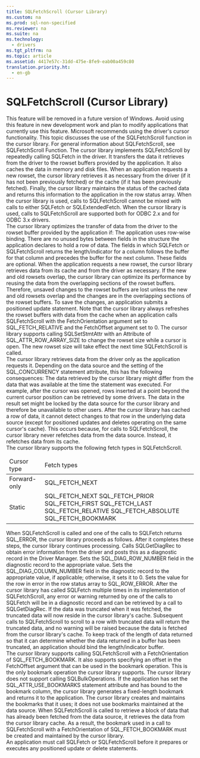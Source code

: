 ```yaml
---
title: SQLFetchScroll (Cursor Library)
ms.custom: na
ms.prod: sql-non-specified
ms.reviewer: na
ms.suite: na
ms.technology: 
  - drivers
ms.tgt_pltfrm: na
ms.topic: article
ms.assetid: 4417e57c-31dd-475e-8fe9-eab00a459c80
translation.priority.ht: 
  - en-gb
---
```

# SQLFetchScroll (Cursor Library)
<?xml version="1.0" encoding="utf-8"?>
<developerReferenceWithoutSyntaxDocument xmlns="http://ddue.schemas.microsoft.com/authoring/2003/5" xmlns:xlink="http://www.w3.org/1999/xlink" xmlns:xsi="http://www.w3.org/2001/XMLSchema-instance" xsi:schemaLocation="http://ddue.schemas.microsoft.com/authoring/2003/5 http://dduestorage.blob.core.windows.net/ddueschema/developer.xsd">
  <introduction>
    <alert class="important">
      <para>This feature will be removed in a future version of Windows. Avoid using this feature in new development work and plan to modify applications that currently use this feature. Microsoft recommends using the driver's cursor functionality.</para>
    </alert>
    <para>This topic discusses the use of the <legacyBold>SQLFetchScroll</legacyBold> function in the cursor library. For general information about <legacyBold>SQLFetchScroll</legacyBold>, see <legacyLink xlink:href="c0243667-428c-4dda-ae91-3c307616a1ac">SQLFetchScroll Function</legacyLink>.</para>
    <para>The cursor library implements <legacyBold>SQLFetchScroll</legacyBold> by repeatedly calling <legacyBold>SQLFetch</legacyBold> in the driver. It transfers the data it retrieves from the driver to the rowset buffers provided by the application. It also caches the data in memory and disk files. When an application requests a new rowset, the cursor library retrieves it as necessary from the driver (if it has not been previously fetched) or the cache (if it has been previously fetched). Finally, the cursor library maintains the status of the cached data and returns this information to the application in the row status array.</para>
    <para>When the cursor library is used, calls to <legacyBold>SQLFetchScroll</legacyBold> cannot be mixed with calls to either <legacyBold>SQLFetch</legacyBold> or <legacyBold>SQLExtendedFetch</legacyBold>.</para>
    <para>When the cursor library is used, calls to <legacyBold>SQLFetchScroll</legacyBold> are supported both for ODBC 2.<legacyItalic>x</legacyItalic> and for ODBC 3.<legacyItalic>x</legacyItalic> drivers.</para>
  </introduction>
  <section>
    <title>Rowset Buffers</title>
    <content>
      <para>The cursor library optimizes the transfer of data from the driver to the rowset buffer provided by the application if:  </para>
      <list class="bullet">
        <listItem>
          <para>The application uses row-wise binding.</para>
        </listItem>
        <listItem>
          <para>There are no unused bytes between fields in the structure the application declares to hold a row of data.</para>
        </listItem>
        <listItem>
          <para>The fields in which <legacyBold>SQLFetch</legacyBold> or <legacyBold>SQLFetchScroll</legacyBold> returns the length/indicator for a column follows the buffer for that column and precedes the buffer for the next column. These fields are optional.</para>
        </listItem>
      </list>
      <para>When the application requests a new rowset, the cursor library retrieves data from its cache and from the driver as necessary. If the new and old rowsets overlap, the cursor library can optimize its performance by reusing the data from the overlapping sections of the rowset buffers. Therefore, unsaved changes to the rowset buffers are lost unless the new and old rowsets overlap and the changes are in the overlapping sections of the rowset buffers. To save the changes, an application submits a positioned update statement.</para>
      <para>Note that the cursor library always refreshes the rowset buffers with data from the cache when an application calls <legacyBold>SQLFetchScroll</legacyBold> with the <legacyItalic>FetchOrientation</legacyItalic> argument set to SQL_FETCH_RELATIVE and the <legacyItalic>FetchOffset</legacyItalic> argument set to 0.</para>
      <para>The cursor library supports calling <legacyBold>SQLSetStmtAttr</legacyBold> with an <legacyItalic>Attribute</legacyItalic> of SQL_ATTR_ROW_ARRAY_SIZE to change the rowset size while a cursor is open. The new rowset size will take effect the next time <legacyBold>SQLFetchScroll</legacyBold> is called.</para>
    </content>
  </section>
  <section>
    <title>Result Set Membership</title>
    <content>
      <para>The cursor library retrieves data from the driver only as the application requests it. Depending on the data source and the setting of the SQL_CONCURRENCY statement attribute, this has the following consequences:  </para>
      <list class="bullet">
        <listItem>
          <para>The data retrieved by the cursor library might differ from the data that was available at the time the statement was executed. For example, after the cursor was opened, rows inserted at a point beyond the current cursor position can be retrieved by some drivers.</para>
        </listItem>
        <listItem>
          <para>The data in the result set might be locked by the data source for the cursor library and therefore be unavailable to other users.</para>
        </listItem>
      </list>
      <para>After the cursor library has cached a row of data, it cannot detect changes to that row in the underlying data source (except for positioned updates and deletes operating on the same cursor's cache). This occurs because, for calls to <legacyBold>SQLFetchScroll</legacyBold>, the cursor library never refetches data from the data source. Instead, it refetches data from its cache.</para>
    </content>
  </section>
  <section>
    <title>Scrolling</title>
    <content>
      <para>The cursor library supports the following fetch types in <legacyBold>SQLFetchScroll</legacyBold>.</para>
      <table xmlns:caps="http://schemas.microsoft.com/build/caps/2013/11">
        <thead>
          <tr>
            <TD>
              <para>Cursor type</para>
            </TD>
            <TD>
              <para>Fetch types</para>
            </TD>
          </tr>
        </thead>
        <tbody>
          <tr>
            <TD>
              <para>Forward-only</para>
            </TD>
            <TD>
              <para>SQL_FETCH_NEXT</para>
            </TD>
          </tr>
          <tr>
            <TD>
              <para>Static</para>
            </TD>
            <TD>
              <para>SQL_FETCH_NEXT</para>
              <para>SQL_FETCH_PRIOR</para>
              <para>SQL_FETCH_FIRST</para>
              <para>SQL_FETCH_LAST</para>
              <para>SQL_FETCH_RELATIVE</para>
              <para>SQL_FETCH_ABSOLUTE</para>
              <para>SQL_FETCH_BOOKMARK</para>
            </TD>
          </tr>
        </tbody>
      </table>
    </content>
  </section>
  <section>
    <title>Errors</title>
    <content>
      <para>When <legacyBold>SQLFetchScroll</legacyBold> is called and one of the calls to <legacyBold>SQLFetch</legacyBold> returns SQL_ERROR, the cursor library proceeds as follows. After it completes these steps, the cursor library continues processing.  </para>
      <list class="ordered">
        <listItem>
          <para>Calls <legacyBold>SQLGetDiagRec</legacyBold> to obtain error information from the driver and posts this as a diagnostic record in the Driver Manager.</para>
        </listItem>
        <listItem>
          <para>Sets the SQL_DIAG_ROW_NUMBER field in the diagnostic record to the appropriate value.</para>
        </listItem>
        <listItem>
          <para>Sets the SQL_DIAG_COLUMN_NUMBER field in the diagnostic record to the appropriate value, if applicable; otherwise, it sets it to 0.</para>
        </listItem>
        <listItem>
          <para>Sets the value for the row in error in the row status array to SQL_ROW_ERROR.</para>
        </listItem>
      </list>
      <para>After the cursor library has called <legacyBold>SQLFetch</legacyBold> multiple times in its implementation of <legacyBold>SQLFetchScroll</legacyBold>, any error or warning returned by one of the calls to <legacyBold>SQLFetch</legacyBold> will be in a diagnostic record and can be retrieved by a call to <legacyBold>SQLGetDiagRec</legacyBold>. If the data was truncated when it was fetched, the truncated data will now reside in the cursor library's cache. Subsequent calls to <legacyBold>SQLFetchScroll</legacyBold> to scroll to a row with truncated data will return the truncated data, and no warning will be raised because the data is fetched from the cursor library's cache. To keep track of the length of data returned so that it can determine whether the data returned in a buffer has been truncated, an application should bind the length/indicator buffer.</para>
    </content>
  </section>
  <section>
    <title>Bookmark Operations</title>
    <content>
      <para>The cursor library supports calling <legacyBold>SQLFetchScroll</legacyBold> with a <legacyItalic>FetchOrientation</legacyItalic> of SQL_FETCH_BOOKMARK. It also supports specifying an offset in the <legacyItalic>FetchOffset</legacyItalic> argument that can be used in the bookmark operation. This is the only bookmark operation the cursor library supports. The cursor library does not support calling <legacyBold>SQLBulkOperations</legacyBold>.</para>
      <para>If the application has set the SQL_ATTR_USE_BOOKMARKS statement attribute and has bound to the bookmark column, the cursor library generates a fixed-length bookmark and returns it to the application. The cursor library creates and maintains the bookmarks that it uses; it does not use bookmarks maintained at the data source. When <legacyBold>SQLFetchScroll</legacyBold> is called to retrieve a block of data that has already been fetched from the data source, it retrieves the data from the cursor library cache. As a result, the bookmark used in a call to <legacyBold>SQLFetchScroll</legacyBold> with a <legacyItalic>FetchOrientation</legacyItalic> of SQL_FETCH_BOOKMARK must be created and maintained by the cursor library.</para>
    </content>
  </section>
  <section>
    <title>Interaction with Other Functions</title>
    <content>
      <para>An application must call <legacyBold>SQLFetch</legacyBold> or <legacyBold>SQLFetchScroll</legacyBold> before it prepares or executes any positioned update or delete statements.</para>
    </content>
  </section>
  <relatedTopics />
</developerReferenceWithoutSyntaxDocument>